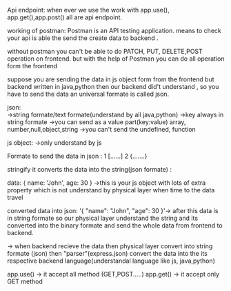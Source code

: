 Api endpoint: when ever we use the work with app.use(), app.get(),app.post()  all are api endpoint.

<!-- **************************** -->
working of postman: Postman is an API testing application. means to check your api is able the send the create data to backend .

without postman you can't be able to do PATCH, PUT, DELETE,POST operation on frontend. but with the help of Postman you can do all operation form the frontend

<!-- ************json vs js object **************** -->
suppose you are sending the data in js object form from the frontend but backend written in java,python  then our backend did't understand , so you have to send the data an universal formate is called json.

json:     
->string formate/text formate(understand by all java,python)
->key always in string formate
->you can send as a value part(key:value) array, number,null,object,string
->you can't send the undefined, function

js object:
->only understand by js  

<!-- ****************************************** -->
Formate to send the data in json : 1 [......]
                                   2 {.......}  
<!-- ****************************************** -->
stringify  it converts the data into the string(json formate) : 

data: { name: 'John', age: 30 } ->this is your js object with lots of extra property which is not understand by physical layer when time to the data travel

converted data into json: '{ "name": "John", "age": 30 }'-> after this data is in string formate so our physical layer understand the string and its converted into the binary formate  and send the whole data from frontend to backend.

-> when backend recieve the data then physical layer convert into string formate (json) then "parser"(express.json) convert the data into the its respective backend language(understandal language like js, java,python)

<!-- ****************************************** -->
app.use() -> it accept all method (GET,POST.....)
app.get() -> it accept only GET method
<!-- ****************************************** -->